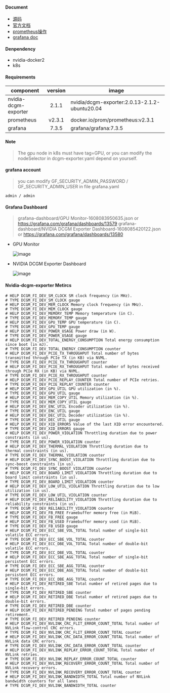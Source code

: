 

#### Document
* [源码](https://github.com/NVIDIA/gpu-monitoring-tools)
* [官方文档](https://docs.nvidia.com/datacenter/cloud-native/gpu-operator/getting-started.html#using-grafana)
* [prometheus操作](https://prometheus.io/docs/prometheus/latest/querying/operators)
* [grafana doc](https://grafana.com/docs/grafana/latest/)

#### Denpendency
* nvidia-docker2
* k8s

#### Requirements
| component | version | image |
| --- | :---: | --- |
| nvidia-dcgm-exporter | 2.1.1  | nvidia/dcgm-exporter:2.0.13-2.1.2-ubuntu20.04 |
| prometheus           | v2.3.1 | docker.io/prom/prometheus:v2.3.1 |
| grafana              | 7.3.5  | grafana/grafana:7.3.5 |

#### Note
> The gpu node in k8s must have tag=GPU, or you can modify the nodeSelector in dcgm-exporter.yaml depend on yourself.

#### grafana account
> you can modify GF_SECURITY_ADMIN_PASSWORD / GF_SECURITY_ADMIN_USER in file grafana.yaml 

```admin / admin```

#### Grafana Dashboard
> grafana-dashboard/GPU Monitor-1608083950635.json or https://grafana.com/grafana/dashboards/13579
> grafana-dashboard/NVIDIA DCGM Exporter Dashboard-1608085420122.json or https://grafana.com/grafana/dashboards/13580

* GPU Monitor
    
    ![image](https://github.com/chongchuanbing/gpu-monitoring-BasedOn-nvidia-dcgm-exporter/blob/main/img/1608084229979.jpg)
    
* NVIDIA DCGM Exporter Dashboard
    
    ![image](https://github.com/chongchuanbing/gpu-monitoring-BasedOn-nvidia-dcgm-exporter/blob/main/img/1608085615967.jpg)

#### Nvidia-dcgm-exporter Metircs
```
# HELP DCGM_FI_DEV_SM_CLOCK SM clock frequency (in MHz).
# TYPE DCGM_FI_DEV_SM_CLOCK gauge
# HELP DCGM_FI_DEV_MEM_CLOCK Memory clock frequency (in MHz).
# TYPE DCGM_FI_DEV_MEM_CLOCK gauge
# HELP DCGM_FI_DEV_MEMORY_TEMP Memory temperature (in C).
# TYPE DCGM_FI_DEV_MEMORY_TEMP gauge
# HELP DCGM_FI_DEV_GPU_TEMP GPU temperature (in C).
# TYPE DCGM_FI_DEV_GPU_TEMP gauge
# HELP DCGM_FI_DEV_POWER_USAGE Power draw (in W).
# TYPE DCGM_FI_DEV_POWER_USAGE gauge
# HELP DCGM_FI_DEV_TOTAL_ENERGY_CONSUMPTION Total energy consumption since boot (in mJ).
# TYPE DCGM_FI_DEV_TOTAL_ENERGY_CONSUMPTION counter
# HELP DCGM_FI_DEV_PCIE_TX_THROUGHPUT Total number of bytes transmitted through PCIe TX (in KB) via NVML.
# TYPE DCGM_FI_DEV_PCIE_TX_THROUGHPUT counter
# HELP DCGM_FI_DEV_PCIE_RX_THROUGHPUT Total number of bytes received through PCIe RX (in KB) via NVML.
# TYPE DCGM_FI_DEV_PCIE_RX_THROUGHPUT counter
# HELP DCGM_FI_DEV_PCIE_REPLAY_COUNTER Total number of PCIe retries.
# TYPE DCGM_FI_DEV_PCIE_REPLAY_COUNTER counter
# HELP DCGM_FI_DEV_GPU_UTIL GPU utilization (in %).
# TYPE DCGM_FI_DEV_GPU_UTIL gauge
# HELP DCGM_FI_DEV_MEM_COPY_UTIL Memory utilization (in %).
# TYPE DCGM_FI_DEV_MEM_COPY_UTIL gauge
# HELP DCGM_FI_DEV_ENC_UTIL Encoder utilization (in %).
# TYPE DCGM_FI_DEV_ENC_UTIL gauge
# HELP DCGM_FI_DEV_DEC_UTIL Decoder utilization (in %).
# TYPE DCGM_FI_DEV_DEC_UTIL gauge
# HELP DCGM_FI_DEV_XID_ERRORS Value of the last XID error encountered.
# TYPE DCGM_FI_DEV_XID_ERRORS gauge
# HELP DCGM_FI_DEV_POWER_VIOLATION Throttling duration due to power constraints (in us).
# TYPE DCGM_FI_DEV_POWER_VIOLATION counter
# HELP DCGM_FI_DEV_THERMAL_VIOLATION Throttling duration due to thermal constraints (in us).
# TYPE DCGM_FI_DEV_THERMAL_VIOLATION counter
# HELP DCGM_FI_DEV_SYNC_BOOST_VIOLATION Throttling duration due to sync-boost constraints (in us).
# TYPE DCGM_FI_DEV_SYNC_BOOST_VIOLATION counter
# HELP DCGM_FI_DEV_BOARD_LIMIT_VIOLATION Throttling duration due to board limit constraints (in us).
# TYPE DCGM_FI_DEV_BOARD_LIMIT_VIOLATION counter
# HELP DCGM_FI_DEV_LOW_UTIL_VIOLATION Throttling duration due to low utilization (in us).
# TYPE DCGM_FI_DEV_LOW_UTIL_VIOLATION counter
# HELP DCGM_FI_DEV_RELIABILITY_VIOLATION Throttling duration due to reliability constraints (in us).
# TYPE DCGM_FI_DEV_RELIABILITY_VIOLATION counter
# HELP DCGM_FI_DEV_FB_FREE Framebuffer memory free (in MiB).
# TYPE DCGM_FI_DEV_FB_FREE gauge
# HELP DCGM_FI_DEV_FB_USED Framebuffer memory used (in MiB).
# TYPE DCGM_FI_DEV_FB_USED gauge
# HELP DCGM_FI_DEV_ECC_SBE_VOL_TOTAL Total number of single-bit volatile ECC errors.
# TYPE DCGM_FI_DEV_ECC_SBE_VOL_TOTAL counter
# HELP DCGM_FI_DEV_ECC_DBE_VOL_TOTAL Total number of double-bit volatile ECC errors.
# TYPE DCGM_FI_DEV_ECC_DBE_VOL_TOTAL counter
# HELP DCGM_FI_DEV_ECC_SBE_AGG_TOTAL Total number of single-bit persistent ECC errors.
# TYPE DCGM_FI_DEV_ECC_SBE_AGG_TOTAL counter
# HELP DCGM_FI_DEV_ECC_DBE_AGG_TOTAL Total number of double-bit persistent ECC errors.
# TYPE DCGM_FI_DEV_ECC_DBE_AGG_TOTAL counter
# HELP DCGM_FI_DEV_RETIRED_SBE Total number of retired pages due to single-bit errors.
# TYPE DCGM_FI_DEV_RETIRED_SBE counter
# HELP DCGM_FI_DEV_RETIRED_DBE Total number of retired pages due to double-bit errors.
# TYPE DCGM_FI_DEV_RETIRED_DBE counter
# HELP DCGM_FI_DEV_RETIRED_PENDING Total number of pages pending retirement.
# TYPE DCGM_FI_DEV_RETIRED_PENDING counter
# HELP DCGM_FI_DEV_NVLINK_CRC_FLIT_ERROR_COUNT_TOTAL Total number of NVLink flow-control CRC errors.
# TYPE DCGM_FI_DEV_NVLINK_CRC_FLIT_ERROR_COUNT_TOTAL counter
# HELP DCGM_FI_DEV_NVLINK_CRC_DATA_ERROR_COUNT_TOTAL Total number of NVLink data CRC errors.
# TYPE DCGM_FI_DEV_NVLINK_CRC_DATA_ERROR_COUNT_TOTAL counter
# HELP DCGM_FI_DEV_NVLINK_REPLAY_ERROR_COUNT_TOTAL Total number of NVLink retries.
# TYPE DCGM_FI_DEV_NVLINK_REPLAY_ERROR_COUNT_TOTAL counter
# HELP DCGM_FI_DEV_NVLINK_RECOVERY_ERROR_COUNT_TOTAL Total number of NVLink recovery errors.
# TYPE DCGM_FI_DEV_NVLINK_RECOVERY_ERROR_COUNT_TOTAL counter
# HELP DCGM_FI_DEV_NVLINK_BANDWIDTH_TOTAL Total number of NVLink bandwidth counters for all lanes
# TYPE DCGM_FI_DEV_NVLINK_BANDWIDTH_TOTAL counter
```